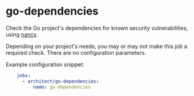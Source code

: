 # go-dependencies

Check the Go project's dependencies for known security vulnerabilities, using [nancy](https://github.com/sonatype-nexus-community/nancy).

Depending on your project's needs, you may or may not make this job a required check. There are no configuration parameters.

Example configuration snippet:

```yaml
    jobs:
      - architect/go-dependencies:
          name: go-dependencies
```
